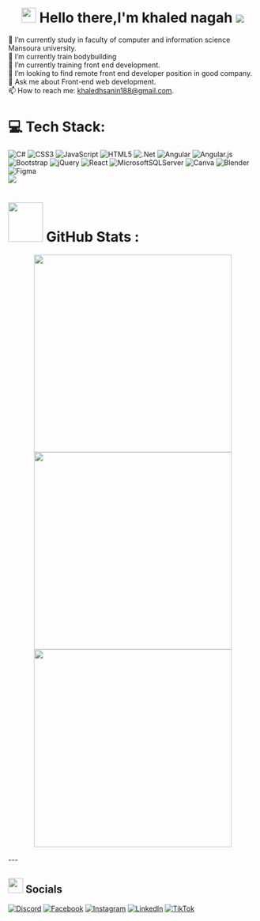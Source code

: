 <h1 align="center">
<br> <img src="https://github.com/TheDudeThatCode/TheDudeThatCode/blob/master/Assets/Hi.gif" width="29px" height="30px"> Hello there,I'm khaled nagah <img src="https://visitcount.itsvg.in/api?id=khaled-nagah11&icon=0&color=0)](https://visitcount.itsvg.in" style="display:inline-block;margin:auto auo">
 <br>
</h1>


🔭 I’m currently study in faculty of computer and information science Mansoura university.<br> 
🔭 I’m currently  train bodybuilding<br>
🌱 I’m currently training front end development.<br>
🔎 I’m looking to find remote front end developer position in good company.<br>
💬 Ask me about Front-end web development.<br>
📫 How to reach me: khaledhsanin188@gmail.com.




# 💻 Tech Stack:
![C#](https://img.shields.io/badge/c%23-%23239120.svg?style=for-the-badge&logo=c-sharp&logoColor=white) ![CSS3](https://img.shields.io/badge/css3-%231572B6.svg?style=for-the-badge&logo=css3&logoColor=white) ![JavaScript](https://img.shields.io/badge/javascript-%23323330.svg?style=for-the-badge&logo=javascript&logoColor=%23F7DF1E) ![HTML5](https://img.shields.io/badge/html5-%23E34F26.svg?style=for-the-badge&logo=html5&logoColor=white) ![.Net](https://img.shields.io/badge/.NET-5C2D91?style=for-the-badge&logo=.net&logoColor=white) ![Angular](https://img.shields.io/badge/angular-%23DD0031.svg?style=for-the-badge&logo=angular&logoColor=white) ![Angular.js](https://img.shields.io/badge/angular.js-%23E23237.svg?style=for-the-badge&logo=angularjs&logoColor=white) ![Bootstrap](https://img.shields.io/badge/bootstrap-%23563D7C.svg?style=for-the-badge&logo=bootstrap&logoColor=white) ![jQuery](https://img.shields.io/badge/jquery-%230769AD.svg?style=for-the-badge&logo=jquery&logoColor=white) ![React](https://img.shields.io/badge/react-%2320232a.svg?style=for-the-badge&logo=react&logoColor=%2361DAFB) ![MicrosoftSQLServer](https://img.shields.io/badge/Microsoft%20SQL%20Sever-CC2927?style=for-the-badge&logo=microsoft%20sql%20server&logoColor=white) ![Canva](https://img.shields.io/badge/Canva-%2300C4CC.svg?style=for-the-badge&logo=Canva&logoColor=white) ![Blender](https://img.shields.io/badge/blender-%23F5792A.svg?style=for-the-badge&logo=blender&logoColor=white) 	![Figma](https://img.shields.io/badge/figma-%23F24E1E.svg?style=for-the-badge&logo=figma&logoColor=white)
<br/>
[![](https://visitcount.itsvg.in/api?id=khaled-nagah11&icon=0&color=0)](https://visitcount.itsvg.in)


# <img src="https://media.giphy.com/media/IcnxGGAj0ubyB2r5M6/giphy.gif" width=70 height=80> GitHub Stats :
<div align="center">
<!--  ![Anurag's GitHub stats](https://github-readme-stats.vercel.app/api?username=anuraghazra&bg_color=30,e96443,904e95&title_color=fff&text_color=fff)
 -->
<img src="https://github-readme-stats.vercel.app/api?username=khaled-nagah11&theme=radical&hide_border=false&include_all_commits=false&count_private=false" width="400">
<img src="https://github-readme-streak-stats.herokuapp.com/?user=khaled-nagah11&theme=radical&hide_border=false" width="400"><br/>
<img src="https://github-readme-stats.vercel.app/api/top-langs/?username=khaled-nagah11&theme=radical&hide_border=false&include_all_commits=false&count_private=false&layout=compact" width="400" >
</div>
<br>
---



## <img src="https://media.giphy.com/media/5WJ6SOKeNKrSzblU4R/giphy.gif" width=30 height=30> Socials
[![Discord](https://img.shields.io/badge/Discord-%237289DA.svg?logo=discord&logoColor=white)](https://discord.gg/https://discord.com/channels/@me) 
[![Facebook](https://img.shields.io/badge/Facebook-%231877F2.svg?logo=Facebook&logoColor=white)](https://facebook.com/https://www.facebook.com/khaled.hasanen.16) 
[![Instagram](https://img.shields.io/badge/Instagram-%23E4405F.svg?logo=Instagram&logoColor=white)](https://instagram.com/https://www.instagram.com/khalednagah70/) 
[![LinkedIn](https://img.shields.io/badge/LinkedIn-%230077B5.svg?logo=linkedin&logoColor=white)](https://linkedin.com/in/https://www.linkedin.com/in/khaled-nagah-64437b1a3/) 
[![TikTok](https://img.shields.io/badge/TikTok-%23000000.svg?logo=TikTok&logoColor=white)](https://tiktok.com/@https://www.tiktok.com/@khalednagah08) 
<!-- Proudly created with GPRM ( https://gprm.itsvg.in ) -->


<!--
**khaled-nagah11/khaled-nagah11** is a ✨ _special_ ✨ repository because its `README.md` (this file) appears on your GitHub profile.
